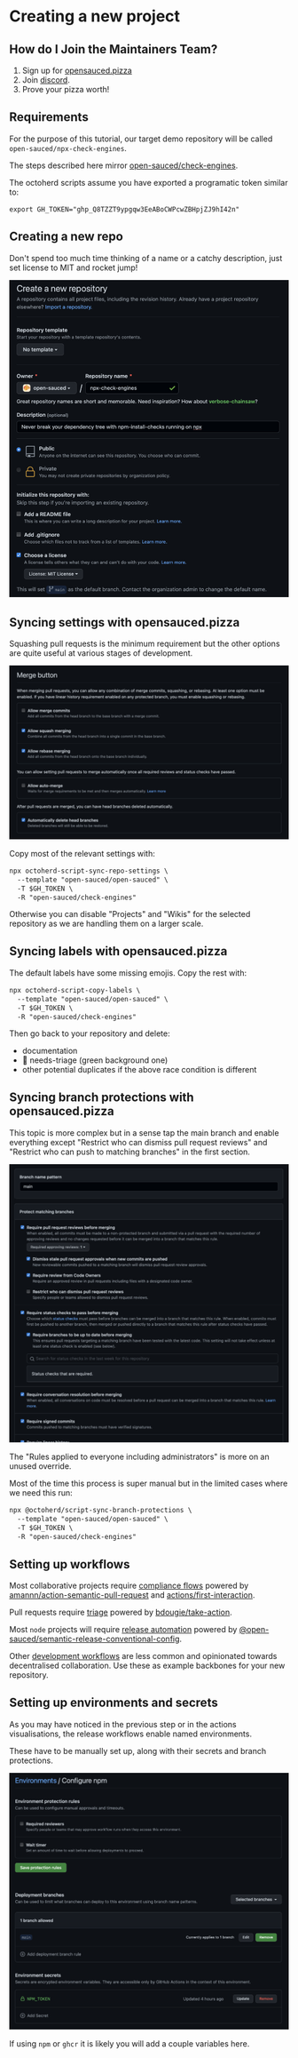 # Creating a new project 

## How do I Join the Maintainers Team?

1. Sign up for [opensauced.pizza](https://opensauced.pizza)
1. Join [discord](https://discord.gg/gZMKK5q). 
1. Prove your pizza worth!

## Requirements

For the purpose of this tutorial, our target demo repository will be called `open-sauced/npx-check-engines`.

The steps described here mirror [open-sauced/check-engines](https://github.com/open-sauced/check-engines).

The octoherd scripts assume you have exported a programatic token similar to:

```shell
export GH_TOKEN="ghp_Q8TZZT9ypgqw3EeABoCWPcwZBHpjZJ9hI42n"
```

## Creating a new repo

Don't spend too much time thinking of a name or a catchy description, just set license to MIT and rocket jump!

![create a new repository](../../static/img/contributing-maintainers-create-repository.png)

## Syncing settings with opensauced.pizza

Squashing pull requests is the minimum requirement but the other options are quite useful at various stages of development.

![minimum merge settings](../../static/img/contributing-maintainers-merge-settings.png)

Copy most of the relevant settings with:

```shell
npx octoherd-script-sync-repo-settings \
  --template "open-sauced/open-sauced" \
  -T $GH_TOKEN \
  -R "open-sauced/check-engines"
```

Otherwise you can disable "Projects" and "Wikis" for the selected repository as we are handling them on a larger scale.

## Syncing labels with opensauced.pizza

The default labels have some missing emojis. Copy the rest with:

```shell
npx octoherd-script-copy-labels \
  --template "open-sauced/open-sauced" \
  -T $GH_TOKEN \
  -R "open-sauced/check-engines" 
```

Then go back to your repository and delete:
- documentation
- 👀 needs-triage (green background one)
- other potential duplicates if the above race condition is different

## Syncing branch protections with opensauced.pizza

This topic is more complex but in a sense tap the main branch and enable
everything except "Restrict who can dismiss pull request reviews" and "Restrict who can push to matching branches" in the first section.

![maximum merge protections](../../static/img/contributing-maintainers-merge-protections.png)

The "Rules applied to everyone including administrators" is more on an unused override.

Most of the time this process is super manual but in the limited cases where we need this run:

```shell
npx @octoherd/script-sync-branch-protections \
  --template "open-sauced/open-sauced" \
  -T $GH_TOKEN \
  -R "open-sauced/check-engines"
```

## Setting up workflows

Most collaborative projects require [compliance flows](https://github.com/open-sauced/open-sauced/blob/main/.github/workflows/compliance.yml) powered by [amannn/action-semantic-pull-request](https://github.com/amannn/action-semantic-pull-request) and [actions/first-interaction](https://github.com/actions/first-interaction).

Pull requests require [triage](https://github.com/open-sauced/open-sauced/blob/main/.github/workflows/triage.yml) powered by [bdougie/take-action](https://github.com/bdougie/take-action).

Most `node` projects will require [release automation](https://github.com/open-sauced/open-sauced/blob/main/.github/workflows/release.yml) powered by [@open-sauced/semantic-release-conventional-config](https://github.com/open-sauced/semantic-release-conventional-config).

Other [development workflows](https://github.com/open-sauced/open-sauced/tree/main/.github/workflows) are less common and opinionated towards decentralised collaboration. Use these as example backbones for your new repository. 

## Setting up environments and secrets

As you may have noticed in the previous step or in the actions visualisations, the release workflows enable named environments.

These have to be manually set up, along with their secrets and branch protections.

![create environment](../../static/img/contributing-maintainers-env.png)

If using `npm` or `ghcr` it is likely you will add a couple variables here.
